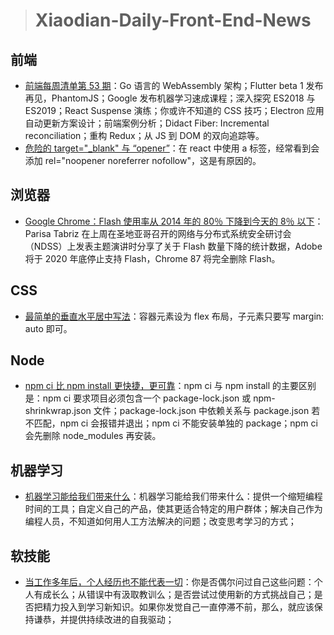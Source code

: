 
> # Xiaodian-Daily-Front-End-News

## 前端 

- [前端每周清单第 53 期](https://zhuanlan.zhihu.com/p/34320651?group_id=954785550436106240)：Go 语言的 WebAssembly 架构；Flutter beta 1 发布再见，PhantomJS；Google 发布机器学习速成课程；深入探究 ES2018 与 ES2019；React Suspense 演练；你或许不知道的 CSS 技巧；Electron 应用自动更新方案设计；前端案例分析；Didact Fiber: Incremental reconciliation；重构 Redux；从 JS 到 DOM 的双向追踪等。
- [危险的 target="_blank" 与 “opener”](https://knownsec-fed.com/2018-03-01-wei-xian-de-targetblank-yu-opener/)：在 react 中使用 a 标签，经常看到会添加 rel="noopener noreferrer nofollow"，这是有原因的。

## 浏览器

- [Google Chrome：Flash 使用率从 2014 年的 80％ 下降到今天的 8％ 以下](https://www.bleepingcomputer.com/news/security/google-chrome-flash-usage-declines-from-80-percent-in-2014-to-under-8-percent-today/)：Parisa Tabriz 在上周在圣地亚哥召开的网络与分布式系统安全研讨会（NDSS）上发表主题演讲时分享了关于 Flash 数量下降的统计数据，Adobe 将于 2020 年底停止支持 Flash，Chrome 87 将完全删除 Flash。

## CSS

- [最简单的垂直水平居中写法](https://twitter.com/bharatramnani94/status/970906365056053249)：容器元素设为 flex 布局，子元素只要写 margin: auto 即可。

## Node 

- [npm ci 比 npm install 更快捷，更可靠](https://dev.to/aussieguy0/reading-files-in-a-chrome-extension--2c03)：npm ci 与 npm install 的主要区别是：npm ci 要求项目必须包含一个 package-lock.json 或 npm-shrinkwrap.json 文件；package-lock.json 中依赖关系与 package.json 若不匹配，npm ci 会报错并退出；npm ci 不能安装单独的 package；npm ci 会先删除 node_modules 再安装。

## 机器学习 

- [机器学习能给我们带来什么](https://www.youtube.com/watch?v=3vzTk7CoI3k)：机器学习能给我们带来什么：提供一个缩短编程时间的工具；自定义自己的产品，使其更适合特定的用户群体；解决自己作为编程人员，不知道如何用人工方法解决的问题；改变思考学习的方式；

## 软技能 

- [当工作多年后，个人经历也不能代表一切](https://dev.to/jtvanwage/experience-isnt-enough--o4b)：你是否偶尔问过自己这些问题：个人有成长么；从错误中有汲取教训么；是否尝试过使用新的方式挑战自己；是否把精力投入到学习新知识。如果你发觉自己一直停滞不前，那么，就应该保持谦恭，并提供持续改进的自我驱动；
